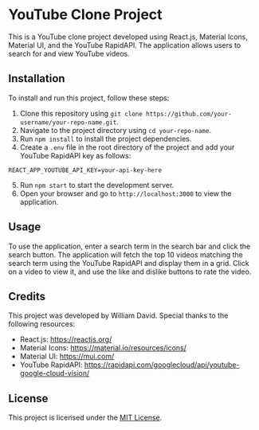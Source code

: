 

# YouTube Clone Project

This is a YouTube clone project developed using React.js, Material Icons, Material UI, and the YouTube RapidAPI. The application allows users to search for and view YouTube videos.

## Installation

To install and run this project, follow these steps:

1. Clone this repository using `git clone https://github.com/your-username/your-repo-name.git`.
2. Navigate to the project directory using `cd your-repo-name`.
3. Run `npm install` to install the project dependencies.
4. Create a `.env` file in the root directory of the project and add your YouTube RapidAPI key as follows:

```
REACT_APP_YOUTUBE_API_KEY=your-api-key-here
```

5. Run `npm start` to start the development server.
6. Open your browser and go to `http://localhost:3000` to view the application.

## Usage

To use the application, enter a search term in the search bar and click the search button. The application will fetch the top 10 videos matching the search term using the YouTube RapidAPI and display them in a grid. Click on a video to view it, and use the like and dislike buttons to rate the video.

## Credits

This project was developed by William David. Special thanks to the following resources:

- React.js: https://reactjs.org/
- Material Icons: https://material.io/resources/icons/
- Material UI: https://mui.com/
- YouTube RapidAPI: https://rapidapi.com/googlecloud/api/youtube-google-cloud-vision/

## License

This project is licensed under the [MIT License](https://opensource.org/licenses/MIT).
